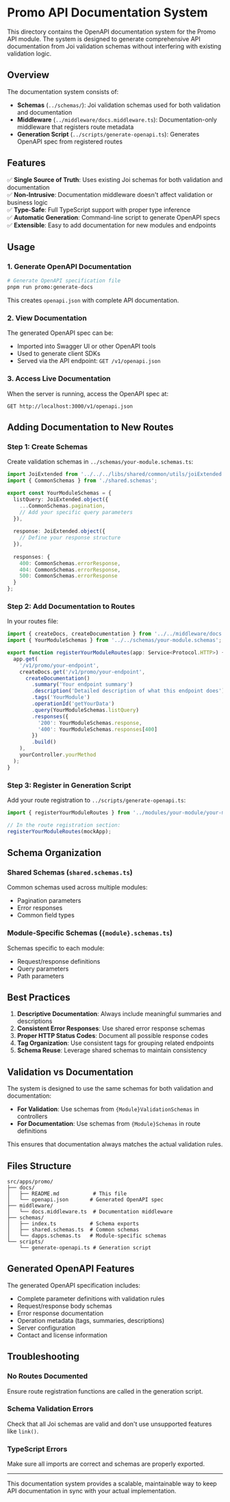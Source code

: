 # Promo API Documentation System

This directory contains the OpenAPI documentation system for the Promo API module. The system is designed to generate comprehensive API documentation from Joi validation schemas without interfering with existing validation logic.

## Overview

The documentation system consists of:
- **Schemas** (`../schemas/`): Joi validation schemas used for both validation and documentation
- **Middleware** (`../middleware/docs.middleware.ts`): Documentation-only middleware that registers route metadata
- **Generation Script** (`../scripts/generate-openapi.ts`): Generates OpenAPI spec from registered routes

## Features

✅ **Single Source of Truth**: Uses existing Joi schemas for both validation and documentation  
✅ **Non-Intrusive**: Documentation middleware doesn't affect validation or business logic  
✅ **Type-Safe**: Full TypeScript support with proper type inference  
✅ **Automatic Generation**: Command-line script to generate OpenAPI specs  
✅ **Extensible**: Easy to add documentation for new modules and endpoints  

## Usage

### 1. Generate OpenAPI Documentation

```bash
# Generate OpenAPI specification file
pnpm run promo:generate-docs
```

This creates `openapi.json` with complete API documentation.

### 2. View Documentation

The generated OpenAPI spec can be:
- Imported into Swagger UI or other OpenAPI tools
- Used to generate client SDKs
- Served via the API endpoint: `GET /v1/openapi.json`

### 3. Access Live Documentation

When the server is running, access the OpenAPI spec at:
```
GET http://localhost:3000/v1/openapi.json
```

## Adding Documentation to New Routes

### Step 1: Create Schemas

Create validation schemas in `../schemas/your-module.schemas.ts`:

```typescript
import JoiExtended from '../../../libs/shared/common/utils/joiExtended.util';
import { CommonSchemas } from './shared.schemas';

export const YourModuleSchemas = {
  listQuery: JoiExtended.object({
    ...CommonSchemas.pagination,
    // Add your specific query parameters
  }),
  
  response: JoiExtended.object({
    // Define your response structure
  }),
  
  responses: {
    400: CommonSchemas.errorResponse,
    404: CommonSchemas.errorResponse,
    500: CommonSchemas.errorResponse
  }
};
```

### Step 2: Add Documentation to Routes

In your routes file:

```typescript
import { createDocs, createDocumentation } from '../../middleware/docs.middleware';
import { YourModuleSchemas } from '../../schemas/your-module.schemas';

export function registerYourModuleRoutes(app: Service<Protocol.HTTP>) {
  app.get(
    '/v1/promo/your-endpoint',
    createDocs.get('/v1/promo/your-endpoint', 
      createDocumentation()
        .summary('Your endpoint summary')
        .description('Detailed description of what this endpoint does')
        .tags('YourModule')
        .operationId('getYourData')
        .query(YourModuleSchemas.listQuery)
        .responses({
          '200': YourModuleSchemas.response,
          '400': YourModuleSchemas.responses[400]
        })
        .build()
    ),
    yourController.yourMethod
  );
}
```

### Step 3: Register in Generation Script

Add your route registration to `../scripts/generate-openapi.ts`:

```typescript
import { registerYourModuleRoutes } from '../modules/your-module/your-module.routes';

// In the route registration section:
registerYourModuleRoutes(mockApp);
```

## Schema Organization

### Shared Schemas (`shared.schemas.ts`)
Common schemas used across multiple modules:
- Pagination parameters
- Error responses
- Common field types

### Module-Specific Schemas (`{module}.schemas.ts`)
Schemas specific to each module:
- Request/response definitions
- Query parameters
- Path parameters

## Best Practices

1. **Descriptive Documentation**: Always include meaningful summaries and descriptions
2. **Consistent Error Responses**: Use shared error response schemas
3. **Proper HTTP Status Codes**: Document all possible response codes
4. **Tag Organization**: Use consistent tags for grouping related endpoints
5. **Schema Reuse**: Leverage shared schemas to maintain consistency

## Validation vs Documentation

The system is designed to use the same schemas for both validation and documentation:

- **For Validation**: Use schemas from `{Module}ValidationSchemas` in controllers
- **For Documentation**: Use schemas from `{Module}Schemas` in route definitions

This ensures that documentation always matches the actual validation rules.

## Files Structure

```
src/apps/promo/
├── docs/
│   ├── README.md           # This file
│   └── openapi.json       # Generated OpenAPI spec
├── middleware/
│   └── docs.middleware.ts  # Documentation middleware
├── schemas/
│   ├── index.ts           # Schema exports
│   ├── shared.schemas.ts  # Common schemas
│   └── dapps.schemas.ts   # Module-specific schemas
└── scripts/
    └── generate-openapi.ts # Generation script
```

## Generated OpenAPI Features

The generated OpenAPI specification includes:
- Complete parameter definitions with validation rules
- Request/response body schemas
- Error response documentation
- Operation metadata (tags, summaries, descriptions)
- Server configuration
- Contact and license information

## Troubleshooting

### No Routes Documented
Ensure route registration functions are called in the generation script.

### Schema Validation Errors
Check that all Joi schemas are valid and don't use unsupported features like `link()`.

### TypeScript Errors
Make sure all imports are correct and schemas are properly exported.

---

This documentation system provides a scalable, maintainable way to keep API documentation in sync with your actual implementation.